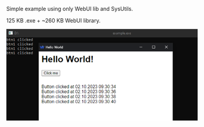 Simple example using only WebUI lib and SysUtils.

125 KB .exe + ~260 KB WebUI library.

![Screenshot](screenshot.png)
